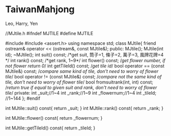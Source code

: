 # TaiwanMahjong
Leo, Harry, Yen

//MJtile.h
#ifndef MJTILE
#define MJTILE

#include <iostream>
#include <assert.h>
using namespace std;
class MJtile{
    friend ostream& operator << (ostream&, const MJtile&);
public:
    MJtile();
    MJtile(int id);
    ~MJtile();
    int suit() const;
    /*get suit, 筒子=1, 條子=2, 萬子=3, 風牌花牌=4 */
    int rank() const;
    /*get rank, 1~9*/
    int flower() const;
    /*get flower number, if not flower return 0*/
    int getTileId() const;
    /*get tile id*/
    bool operator == (const MJtile&) const;
    /*compare same kind of tile, don't need to worry of flower tile*/
    bool operator != (const MJtile&) const;
    /*compare not the same kind of tile, don't need to worry of flower tile*/
    bool fromsuitrank(int, int) const;
    /*return true if equal to given suit and rank, don't need to worry of flower tile*/
private:
    int _suit;//1~4
    int _rank;//1~9
    int _flowernum;//1~4
    int _tileId; //1~144
};
#endif

int MJtile::suit() const{
    return _suit;
    }
int MJtile::rank() const{
    return _rank;
    }

int MJtile::flower() const{
    return _flowernum;
    }

int MJtile::getTileId() const{
    return _tileId;
    }
